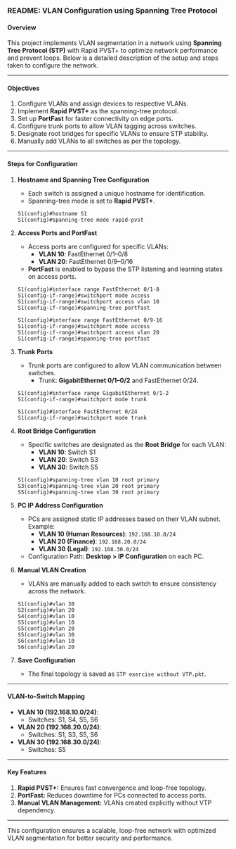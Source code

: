 ### README: VLAN Configuration using Spanning Tree Protocol

#### Overview
This project implements VLAN segmentation in a network using **Spanning Tree Protocol (STP)** with Rapid PVST+ to optimize network performance and prevent loops. Below is a detailed description of the setup and steps taken to configure the network.

---

#### Objectives
1. Configure VLANs and assign devices to respective VLANs.
2. Implement **Rapid PVST+** as the spanning-tree protocol.
3. Set up **PortFast** for faster connectivity on edge ports.
4. Configure trunk ports to allow VLAN tagging across switches.
5. Designate root bridges for specific VLANs to ensure STP stability.
6. Manually add VLANs to all switches as per the topology.

---

#### Steps for Configuration

1. **Hostname and Spanning Tree Configuration**
   - Each switch is assigned a unique hostname for identification.
   - Spanning-tree mode is set to **Rapid PVST+**.
   ```plaintext
   S1(config)#hostname S1
   S1(config)#spanning-tree mode rapid-pvst
   ```

2. **Access Ports and PortFast**
   - Access ports are configured for specific VLANs:
     - **VLAN 10**: FastEthernet 0/1–0/8
     - **VLAN 20**: FastEthernet 0/9–0/16
   - **PortFast** is enabled to bypass the STP listening and learning states on access ports.
   ```plaintext
   S1(config)#interface range FastEthernet 0/1-8
   S1(config-if-range)#switchport mode access
   S1(config-if-range)#switchport access vlan 10
   S1(config-if-range)#spanning-tree portfast

   S1(config)#interface range FastEthernet 0/9-16
   S1(config-if-range)#switchport mode access
   S1(config-if-range)#switchport access vlan 20
   S1(config-if-range)#spanning-tree portfast
   ```

3. **Trunk Ports**
   - Trunk ports are configured to allow VLAN communication between switches.
     - Trunk: **GigabitEthernet 0/1–0/2** and FastEthernet 0/24.
   ```plaintext
   S1(config)#interface range GigabitEthernet 0/1-2
   S1(config-if-range)#switchport mode trunk

   S1(config)#interface FastEthernet 0/24
   S1(config-if-range)#switchport mode trunk
   ```

4. **Root Bridge Configuration**
   - Specific switches are designated as the **Root Bridge** for each VLAN:
     - **VLAN 10**: Switch S1
     - **VLAN 20**: Switch S3
     - **VLAN 30**: Switch S5
   ```plaintext
   S1(config)#spanning-tree vlan 10 root primary
   S3(config)#spanning-tree vlan 20 root primary
   S5(config)#spanning-tree vlan 30 root primary
   ```

5. **PC IP Address Configuration**
   - PCs are assigned static IP addresses based on their VLAN subnet. Example:
     - **VLAN 10 (Human Resources)**: `192.168.10.0/24`
     - **VLAN 20 (Finance)**: `192.168.20.0/24`
     - **VLAN 30 (Legal)**: `192.168.30.0/24`
   - Configuration Path: **Desktop > IP Configuration** on each PC.

6. **Manual VLAN Creation**
   - VLANs are manually added to each switch to ensure consistency across the network.
   ```plaintext
   S1(config)#vlan 30
   S2(config)#vlan 20
   S4(config)#vlan 10
   S5(config)#vlan 10
   S5(config)#vlan 20
   S5(config)#vlan 30
   S6(config)#vlan 10
   S6(config)#vlan 20
   ```

7. **Save Configuration**
   - The final topology is saved as `STP exercise without VTP.pkt`.

---

#### VLAN-to-Switch Mapping
- **VLAN 10 (192.168.10.0/24)**:
  - Switches: S1, S4, S5, S6
- **VLAN 20 (192.168.20.0/24)**:
  - Switches: S1, S3, S5, S6
- **VLAN 30 (192.168.30.0/24)**:
  - Switches: S5

---

#### Key Features
1. **Rapid PVST+:** Ensures fast convergence and loop-free topology.
2. **PortFast:** Reduces downtime for PCs connected to access ports.
3. **Manual VLAN Management:** VLANs created explicitly without VTP dependency.

---

This configuration ensures a scalable, loop-free network with optimized VLAN segmentation for better security and performance.
